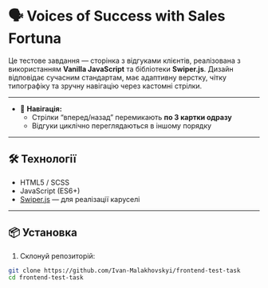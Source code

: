 # 🗣️ Voices of Success with Sales Fortuna

Це тестове завдання — сторінка з відгуками клієнтів, реалізована з використанням **Vanilla JavaScript** та бібліотеки **Swiper.js**. Дизайн відповідає сучасним стандартам, має адаптивну верстку, чітку типографіку та зручну навігацію через кастомні стрілки.

---

- 🎯 **Навігація:**
  - Стрілки “вперед/назад” перемикають **по 3 картки одразу**
  - Відгуки циклічно переглядаються в іншому порядку

---

## 🛠️ Технології

- HTML5 / SCSS
- JavaScript (ES6+)
- [Swiper.js](https://swiperjs.com/) — для реалізації каруселі

---

## 📦 Установка

1. Склонуй репозиторій:

```bash
git clone https://github.com/Ivan-Malakhovskyi/frontend-test-task
cd frontend-test-task
```
